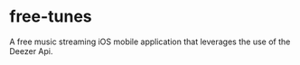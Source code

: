 # free-tunes
A free music streaming iOS mobile application that leverages the use of the Deezer Api.
